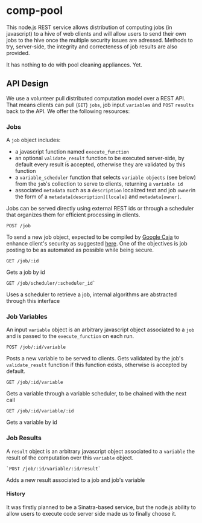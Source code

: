 comp-pool
=========

This node.js REST service allows distribution of computing jobs (in javascript) to a hive of web clients and will allow users to send their own jobs to the hive once the multiple security issues are adressed. Methods to try, server-side, the integrity and correcteness of job results are also provided.

It has nothing to do with pool cleaning appliances. Yet.

API Design
-------------
We use a volunteer pull distributed computation model over a REST API. That means clients can pull (`GET`) `jobs`, job input `variables` and `POST` `results` back to the API. We offer the following resources:

### Jobs ###
A `job` object includes:
* a javascript function named `execute_function`
* an optional `validate_result` function to be executed server-side, by default every result is accepted, otherwise they are validated by this function
* a `variable_scheduler` function that selects `variable objects` (see below) from the `job`'s collection to serve to clients, returning a `variable id`
* associated `metadata` such as a `description` localized text and job `owner`in the form of a `metadata[description][locale]` and `metadata[owner]`. 

Jobs can be served directly using external REST ids or through a scheduler that organizes them for efficient processing in clients.

    POST /job
To send a new job object, expected to be compiled by [Google Caja](https://developers.google.com/caja/) to enhance client's security as suggested [here](http://stackoverflow.com/questions/23758472/closing-access-to-global-variables-javascript). One of the objectives is job posting to be as automated as possible while being secure.

    GET /job/:id
Gets a job by id

    GET /job/scheduler/:scheduler_id`
Uses a scheduler to retrieve a job, internal algorithms are abstracted through this interface

### Job Variables ###
An input `variable` object is an arbitrary javascript object associated to a `job` and is passed to the `execute_function` on each run.

    POST /job/:id/variable
Posts a new variable to be served to clients. Gets validated by the job's `validate_result` function if this function exists, otherwise is accepted by default.

    GET /job/:id/variable
Gets a variable through a variable scheduler, to be chained with the next call

    GET /job/:id/variable/:id
Gets a variable by id

### Job Results ###
A `result` object is an arbitrary javascript object associated to a `variable` the result of the computation over this `variable` object.

    `POST /job/:id/variable/:id/result`
Adds a new result associated to a job and job's variable


#### History ####

It was firstly planned to be a Sinatra-based service, but the node.js ability to allow users to execute code server side made us to finally choose it.
